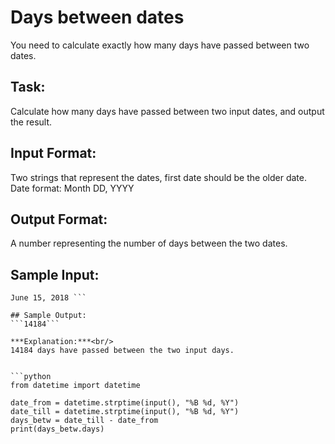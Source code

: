 # Days between dates

You need to calculate exactly how many days have passed between two dates.

## Task:  
Calculate how many days have passed between two input dates, and output the result. 

## Input Format: 
Two strings that represent the dates, first date should be the older date. 
Date format: Month DD, YYYY

## Output Format: 
A number representing the number of days between the two dates.

## Sample Input: 
```August 15, 1979
June 15, 2018 ```

## Sample Output: 
```14184```

***Explanation:***<br/> 
14184 days have passed between the two input days.


```python
from datetime import datetime

date_from = datetime.strptime(input(), "%B %d, %Y")
date_till = datetime.strptime(input(), "%B %d, %Y")
days_betw = date_till - date_from
print(days_betw.days)
```
